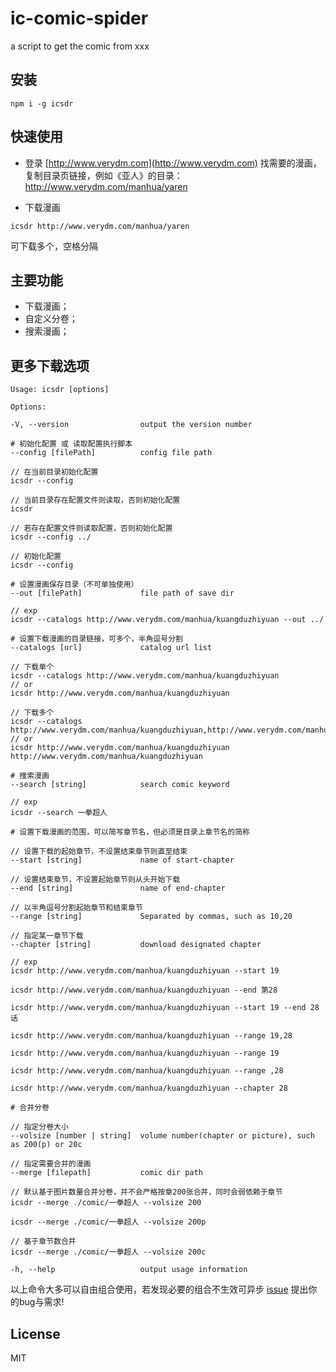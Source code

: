 # ic-comic-spider
a script to get the comic from xxx

## 安装
```
npm i -g icsdr
```

## 快速使用
- 登录 [http://www.verydm.com](http://www.verydm.com) 找需要的漫画，复制目录页链接，例如《亚人》的目录：http://www.verydm.com/manhua/yaren

- 下载漫画
```
icsdr http://www.verydm.com/manhua/yaren
```
可下载多个，空格分隔

## 主要功能
- 下载漫画；
- 自定义分卷；
- 搜索漫画；

## 更多下载选项
```
Usage: icsdr [options]

Options:

-V, --version                output the version number

# 初始化配置 或 读取配置执行脚本
--config [filePath]          config file path

// 在当前目录初始化配置
icsdr --config

// 当前目录存在配置文件则读取，否则初始化配置
icsdr

// 若存在配置文件则读取配置，否则初始化配置
icsdr --config ../

// 初始化配置
icsdr --config

# 设置漫画保存目录（不可单独使用）
--out [filePath]             file path of save dir

// exp
icsdr --catalogs http://www.verydm.com/manhua/kuangduzhiyuan --out ../

# 设置下载漫画的目录链接，可多个，半角逗号分割
--catalogs [url]             catalog url list

// 下载单个
icsdr --catalogs http://www.verydm.com/manhua/kuangduzhiyuan
// or
icsdr http://www.verydm.com/manhua/kuangduzhiyuan

// 下载多个
icsdr --catalogs http://www.verydm.com/manhua/kuangduzhiyuan,http://www.verydm.com/manhua/kuangduzhiyuan
// or
icsdr http://www.verydm.com/manhua/kuangduzhiyuan http://www.verydm.com/manhua/kuangduzhiyuan

# 搜索漫画
--search [string]            search comic keyword

// exp
icsdr --search 一拳超人

# 设置下载漫画的范围，可以简写章节名，但必须是目录上章节名的简称

// 设置下载的起始章节，不设置结束章节则直至结束
--start [string]             name of start-chapter

// 设置结束章节，不设置起始章节则从头开始下载
--end [string]               name of end-chapter

// 以半角逗号分割起始章节和结束章节
--range [string]             Separated by commas, such as 10,20

// 指定某一章节下载
--chapter [string]           download designated chapter

// exp
icsdr http://www.verydm.com/manhua/kuangduzhiyuan --start 19

icsdr http://www.verydm.com/manhua/kuangduzhiyuan --end 第28

icsdr http://www.verydm.com/manhua/kuangduzhiyuan --start 19 --end 28话

icsdr http://www.verydm.com/manhua/kuangduzhiyuan --range 19,28

icsdr http://www.verydm.com/manhua/kuangduzhiyuan --range 19

icsdr http://www.verydm.com/manhua/kuangduzhiyuan --range ,28

icsdr http://www.verydm.com/manhua/kuangduzhiyuan --chapter 28

# 合并分卷

// 指定分卷大小
--volsize [number | string]  volume number(chapter or picture), such as 200(p) or 20c

// 指定需要合并的漫画
--merge [filepath]           comic dir path

// 默认基于图片数量合并分卷，并不会严格按章200张合并，同时会弱依赖于章节
icsdr --merge ./comic/一拳超人 --volsize 200

icsdr --merge ./comic/一拳超人 --volsize 200p

// 基于章节数合并
icsdr --merge ./comic/一拳超人 --volsize 200c

-h, --help                   output usage information
```
以上命令大多可以自由组合使用，若发现必要的组合不生效可异步 [issue] 提出你的bug与需求!

## License

MIT

[issue]: https://github.com/issaxite/ic-comic-spider/issues
